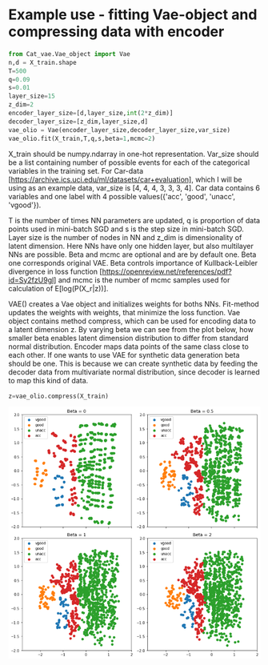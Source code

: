 # Example use - fitting Vae-object and compressing data with encoder

```python
from Cat_vae.Vae_object import Vae
n,d = X_train.shape
T=500
q=0.09
s=0.01
layer_size=15
z_dim=2
encoder_layer_size=[d,layer_size,int(2*z_dim)] 
decoder_layer_size=[z_dim,layer_size,d]
vae_olio = Vae(encoder_layer_size,decoder_layer_size,var_size)
vae_olio.fit(X_train,T,q,s,beta=1,mcmc=2)
```

X_train should be numpy.ndarray in one-hot representation. Var_size should be a list containing number of possible events for each of the categorical variables in the training set. For Car-data [https://archive.ics.uci.edu/ml/datasets/car+evaluation], which I will be using as an example data, var_size is [4, 4, 4, 3, 3, 3, 4]. Car data contains 6 variables and one label with 4 possible values({'acc', 'good', 'unacc', 'vgood'}). 

T is the number of times NN parameters are updated, q is proportion of data points used in mini-batch SGD and s is the step size in mini-batch SGD. Layer size is the number of nodes in NN and z_dim is dimensionality of latent dimension. Here NNs have only one hidden layer, but also multilayer NNs are possible. Beta and mcmc are optional and are by default one. Beta one corresponds original VAE. Beta controls importance of Kullback-Leibler divergence in loss function [https://openreview.net/references/pdf?id=Sy2fzU9gl] and mcmc is the number of mcmc samples used for calculation of E[log(P(X_r|z))].

VAE() creates a Vae object and initializes weights for boths NNs. Fit-method updates the weights with weights, that minimize the loss function. Vae object contains method compress, which can be used for encoding data to a latent dimension z. By varying beta we can see from the plot below, how smaller beta enables latent dimension distribution to differ from standard normal distribution. Encoder maps data points of the same class close to each other. If one wants to use VAE for synthetic data generation beta should be one. This is because we can create synthetic data by feeding the decoder data from multivariate normal distribution, since decoder is learned to map this kind of data.

```python
z=vae_olio.compress(X_train)
```

<img src="plots/carvae_many_beta.png" width="600">
